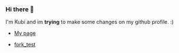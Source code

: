 ### Hi there 👋
I'm Kubi and im **trying** to make some changes on my github profile.
:)

* [My page](https://kubi5.github.io/kubi.github.io/) <p> 


* [fork_test](https://github.com/Kubi5/DeepCTR)


<!--
**Kubi5/Kubi5** is a ✨ _special_ ✨ repository because its `README.md` (this file) appears on your GitHub profile.

Here are some ideas to get you started:

- 🔭 I’m currently working on ...
- 🌱 I’m currently learning ...
- 👯 I’m looking to collaborate on ...
- 🤔 I’m looking for help with ...
- 💬 Ask me about ...
- 📫 How to reach me: ...
- 😄 Pronouns: ...
- ⚡ Fun fact: ...
-->
